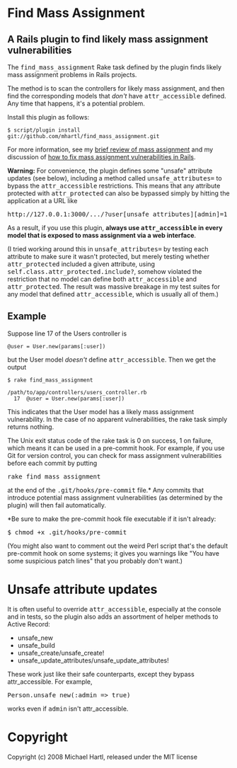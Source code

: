 # Find Mass Assignment

## A Rails plugin to find likely mass assignment vulnerabilities

The <tt>find\_mass\_assignment</tt> Rake task defined by the plugin finds likely mass assignment problems in Rails projects.

The method is to scan the controllers for likely mass assignment, and then find the corresponding models that *don't* have <tt>attr\_accessible</tt> defined.  Any time that happens, it's a potential problem.

Install this plugin as follows:

    $ script/plugin install git://github.com/mhartl/find_mass_assignment.git

For more information, see my [brief review of mass assignment](http://blog.mhartl.com/2008/09/21/mass-assignment-in-rails-applications/) and my discussion of [how to fix mass assignment vulnerabilities in Rails](http://blog.mhartl.com/2008/09/21/finding-and-fixing-mass-assignment-problems-in-rails-applications/).

**Warning:** For convenience, the plugin defines some "unsafe" attribute updates (see below), including a method called <tt>unsafe\_attributes=</tt> to bypass the <tt>attr\_accessible</tt> restrictions. This means that any attribute protected with <tt>attr\_protected</tt> can also be bypassed simply by hitting the application at a URL like

<pre>http://127.0.0.1:3000/.../?user[unsafe_attributes][admin]=1</pre>

As a result, if you use this plugin, **always use <tt>attr\_accessible</tt> in every model that is exposed to mass assignment via a web interface**.

(I tried working around this in <tt>unsafe\_attributes=</tt> by testing each attribute to make sure it wasn't protected, but merely testing whether <tt>attr\_protected</tt> included a given attribute, using <tt>self.class.attr\_protected.include?</tt>, somehow violated the restriction that no model can define both <tt>attr\_accessible</tt> and <tt>attr\_protected</tt>. The result was massive breakage in my test suites for any model that defined <tt>attr\_accessible</tt>, which is usually all of them.)

## Example

Suppose line 17 of the Users controller is

    @user = User.new(params[:user])

but the User model *doesn't* define <tt>attr_accessible</tt>.  Then we get the output

    $ rake find_mass_assignment

    /path/to/app/controllers/users_controller.rb
      17  @user = User.new(params[:user])

This indicates that the User model has a likely mass assignment vulnerability. In the case of no apparent vulnerabilities, the rake task simply returns nothing.

The Unix exit status code of the rake task is 0 on success, 1 on failure, which means it can be used in a pre-commit hook. For example, if you use Git for version control, you can check for mass assignment vulnerabilities before each commit by putting

<pre>rake find_mass_assignment</pre>

at the end of the <tt>.git/hooks/pre-commit</tt> file.* Any commits that introduce potential mass assignment vulnerabilities (as determined by the plugin) will then fail automatically.

*Be sure to make the pre-commit hook file executable if it isn't already:

<pre>$ chmod +x .git/hooks/pre-commit</pre>

(You might also want to comment out the weird Perl script that's the default pre-commit hook on some systems; it gives you warnings like "You have some suspicious patch lines" that you probably don't want.)

# Unsafe attribute updates

It is often useful to override <tt>attr\_accessible</tt>, especially at the console and in tests, so the plugin also adds an assortment of helper methods to Active Record:

* unsafe\_new
* unsafe\_build
* unsafe\_create/unsafe\_create!
* unsafe\_update\_attributes/unsafe\_update\_attributes!

These work just like their safe counterparts, except they bypass attr\_accessible. For example, 

<pre>Person.unsafe_new(:admin => true)</pre>

works even if <tt>admin</tt> isn't attr\_accessible.

# Copyright

Copyright (c) 2008 Michael Hartl, released under the MIT license
